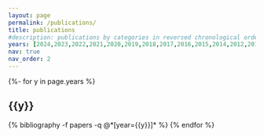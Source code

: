 ```yaml
---
layout: page
permalink: /publications/
title: publications
#description: publications by categories in reversed chronological order. generated by jekyll-scholar.
years: [2024,2023,2022,2021,2020,2019,2018,2017,2016,2015,2014,2012,2011,2010,2009]
nav: true
nav_order: 2
---
```

<!-- _pages/publications.md -->
<div class="publications">

{%- for y in page.years %}
  <h2 class="year">{{y}}</h2>
  {% bibliography -f papers -q @*[year={{y}}]* %}
{% endfor %}

</div>
